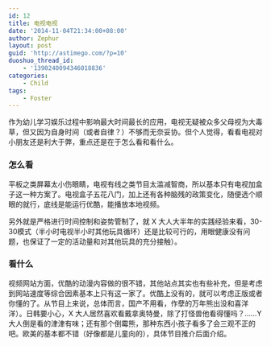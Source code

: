 ```yaml
---
id: 12
title: 电视电视
date: '2014-11-04T21:34:00+08:00'
author: Zephur
layout: post
guid: 'http://astimego.com/?p=10'
duoshuo_thread_id:
    - '1390240094346018836'
categories:
    - Child
tags:
    - Foster
---
```


作为幼儿学习娱乐过程中影响最大时间最长的应用，电视无疑被众多父母视为大毒草，但又因为自身时间（或者自律？）不够而无奈妥协。但个人觉得，看看电视对小朋友还是利大于弊，重点还是在于怎么看和看什么。

<!-- more -->

### 怎么看

平板之类屏幕太小伤眼睛，电视有线之类节目太滥减智商，所以基本只有电视加盒子这一种方案了。电视盒子五花八门，加上还有各种脑残的政策变化，随便选个顺眼的就行，底线是能运行优酷，能播放本地视频。

另外就是严格进行时间控制和姿势管制了，就 X 大人大半年的实践经验来看，30-30模式（半小时电视半小时其他玩具循环）还是比较可行的，用眼健康没有问题，也保证了一定的活动量和对其他玩具的充分接触）。

### 看什么

视频网站方面，优酷的动漫内容做的很不错，其他站点其实也有些补充，但是考虑到网站速度等综合因素基本上只有这一家了。优酷上没有的，就可以考虑正版或者你懂的了。从节目上来说，总体而言，国产不用看，作孽的万年熊出没和喜洋洋）。日韩要小心，X 大人居然喜欢看戴拿奥特曼，除了打怪兽他看得懂吗？……Y 大人倒是看的津津有味；还有那个倒霉熊，那种东西小孩子看多了会三观不正的吧。欧美的基本都不错（好像都是儿童向的），具体节目推介后面介绍。